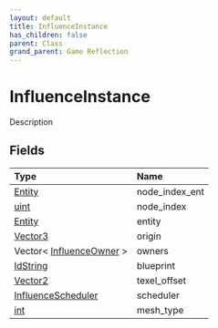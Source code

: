 ```yaml
---
layout: default
title: InfluenceInstance
has_children: false
parent: Class
grand_parent: Game Reflection
---
```

# InfluenceInstance
Description 

## Fields
| Type | Name |
|:-------------|:--------------|
| [Entity](/game-reflection/classes/entity.md) | node_index_ent |
| [uint](/game-reflection/components/uint.md) | node_index |
| [Entity](/game-reflection/classes/entity.md) | entity |
| [Vector3](/game-reflection/classes/vector3.md) | origin |
| Vector< [InfluenceOwner](/game-reflection/classes/influence_owner.md) > | owners |
| [IdString](/game-reflection/components/id_string.md) | blueprint |
| [Vector2](/game-reflection/classes/vector2.md) | texel_offset |
| [InfluenceScheduler](/game-reflection/classes/influence_scheduler.md) | scheduler |
| [int](/game-reflection/enums/int.md) | mesh_type |
